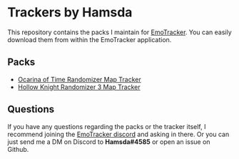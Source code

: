 # Trackers by Hamsda

This repository contains the packs I maintain for [EmoTracker](https://emotracker.net/). You can easily download them from within the EmoTracker application.

## Packs

- [Ocarina of Time Randomizer Map Tracker](ootrando_overworldmap_hamsda/README.md)
- [Hollow Knight Randomizer 3 Map Tracker](hkr3_hamsda/README.md)

## Questions

If you have any questions regarding the packs or the tracker itself, I recommend joining the [EmoTracker discord](https://emotracker.net/community/) and asking in there. Or you can just send me a DM on Discord to __Hamsda#4585__ or open an issue on Github.
